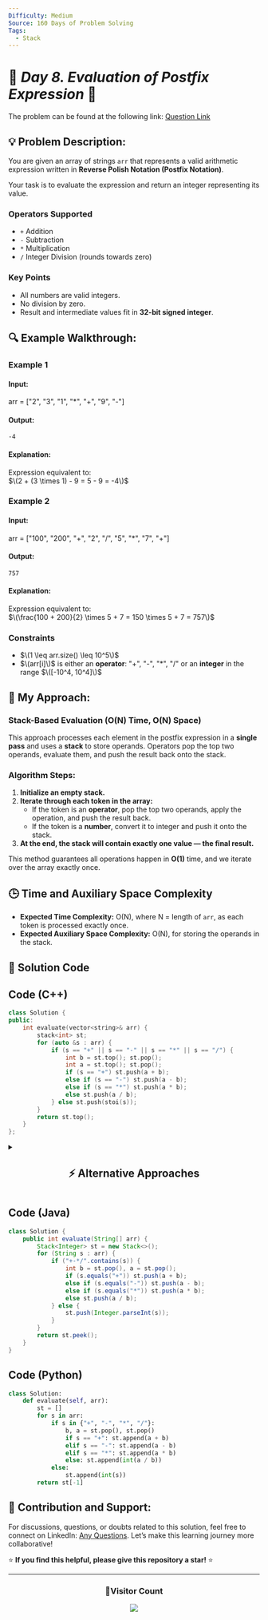 ```yaml
---
Difficulty: Medium  
Source: 160 Days of Problem Solving  
Tags:
  - Stack
---
```


# 🚀 _Day 8. Evaluation of Postfix Expression_ 🧠


The problem can be found at the following link: [Question Link](https://www.geeksforgeeks.org/batch/gfg-160-problems/track/stack-gfg-160/problem/evaluation-of-postfix-expression1735)  


## 💡 **Problem Description:**

You are given an array of strings `arr` that represents a valid arithmetic expression written in **Reverse Polish Notation (Postfix Notation)**.  

Your task is to evaluate the expression and return an integer representing its value.

### **Operators Supported**  
- `+` Addition  
- `-` Subtraction  
- `*` Multiplication  
- `/` Integer Division (rounds towards zero)

### **Key Points**  
- All numbers are valid integers.
- No division by zero.
- Result and intermediate values fit in **32-bit signed integer**.


## 🔍 **Example Walkthrough:**

### **Example 1**  

#### **Input:**  
arr = ["2", "3", "1", "*", "+", "9", "-"]  

#### **Output:**  
`-4`  

#### **Explanation:**  
Expression equivalent to:  
$\(2 + (3 \times 1) - 9 = 5 - 9 = -4\)$  



### **Example 2**  

#### **Input:**  
arr = ["100", "200", "+", "2", "/", "5", "*", "7", "+"]  

#### **Output:**  
`757`  

#### **Explanation:**  
Expression equivalent to:  
$\(\frac{100 + 200}{2} \times 5 + 7 = 150 \times 5 + 7 = 757\)$  



### **Constraints**  
- $\(1 \leq arr.size() \leq 10^5\)$  
- $\(arr[i]\)$ is either an **operator**: "+", "-", "*", "/" or an **integer** in the range $\([-10^4, 10^4]\)$


## 🎯 **My Approach:**

### **Stack-Based Evaluation (O(N) Time, O(N) Space)**

This approach processes each element in the postfix expression in a **single pass** and uses a **stack** to store operands. Operators pop the top two operands, evaluate them, and push the result back onto the stack.

### **Algorithm Steps:**  
1. **Initialize an empty stack.**  
2. **Iterate through each token in the array:**  
    - If the token is an **operator**, pop the top two operands, apply the operation, and push the result back.  
    - If the token is a **number**, convert it to integer and push it onto the stack.  
3. **At the end, the stack will contain exactly one value — the final result.**  

This method guarantees all operations happen in **O(1)** time, and we iterate over the array exactly once.  


## 🕒 **Time and Auxiliary Space Complexity** 

- **Expected Time Complexity:** O(N), where N = length of `arr`, as each token is processed exactly once.
- **Expected Auxiliary Space Complexity:** O(N), for storing the operands in the stack.

## 📝 **Solution Code**

## **Code (C++)**

```cpp
class Solution {
public:
    int evaluate(vector<string>& arr) {
        stack<int> st;
        for (auto &s : arr) {
            if (s == "+" || s == "-" || s == "*" || s == "/") {
                int b = st.top(); st.pop();
                int a = st.top(); st.pop();
                if (s == "+") st.push(a + b);
                else if (s == "-") st.push(a - b);
                else if (s == "*") st.push(a * b);
                else st.push(a / b);
            } else st.push(stoi(s));
        }
        return st.top();
    }
};
```


<details>
  <summary><h2 align="center">⚡ Alternative Approaches</h2></summary>


## **2️⃣ Using `vector<int>` as Stack (O(N) Time, O(N) Space)**

This approach **simulates a stack using a `vector<int>`**, treating the `back()` element as the top of the stack.  


```cpp
class Solution {
public:
    int evaluate(vector<string>& arr) {
        vector<int> st;
        for (const string& token : arr) {
            if (token == "+" || token == "-" || token == "*" || token == "/") {
                int b = st.back(); st.pop_back();
                int a = st.back(); st.pop_back();
                if (token == "+") st.push_back(a + b);
                else if (token == "-") st.push_back(a - b);
                else if (token == "*") st.push_back(a * b);
                else st.push_back(a / b);
            } else {
                st.push_back(stoi(token));
            }
        }
        return st.back();
    }
};
```

🔹 **Pros:** Avoids `stack<int>`, works similarly.  
🔹 **Cons:** Same time and space complexity.


## **3️⃣ Recursive Approach (O(N) Time, O(N) Space)**

This approach recursively processes tokens from **right to left**, mimicking evaluation directly from the postfix array itself. It’s more theoretical and educational than practical due to recursion overhead.

```cpp
class Solution {
    int idx;

    int eval(vector<string>& arr) {
        string token = arr[idx--];
        if (isdigit(token.back()) || (token.size() > 1 && isdigit(token[1]))) {
            return stoi(token);
        }
        int b = eval(arr);
        int a = eval(arr);
        if (token == "+") return a + b;
        if (token == "-") return a - b;
        if (token == "*") return a * b;
        return a / b;
    }

public:
    int evaluate(vector<string>& arr) {
        idx = arr.size() - 1;
        return eval(arr);
    }
};
```

🔹 **Pros:** Recursive parsing for educational purposes.  
🔹 **Cons:** Not suitable for large input due to stack overflow risk.


## **📊 Comparison of Approaches**

| **Approach**                  | ⏱️ **Time Complexity** | 🗂️ **Space Complexity** | ✅ **Pros**                 | ⚠️ **Cons**                  |
|-------------------------------|----------------------|------------------------|---------------------|--------------------|
| **Iterative Stack**             | 🟢 O(N)              | 🟢 O(N)                | Simple & optimal     | None                  |
| **Vector as Stack**             | 🟢 O(N)              | 🟢 O(N)                | Avoids `stack<int>`   | Same complexity      |
| **Recursive Parsing**           | 🟡 O(N)              | 🔴 O(N) (call stack)   | Educational          | Stack overflow risk |


## 💡 **Best Choice?**  

- ✅ **For competitive programming:** **Iterative Stack (`O(N)` Time, `O(N)` Space)**.  
- ✅ **For educational learning:** Recursive parsing is interesting to explore recursion-based parsing.

</details>


## **Code (Java)**

```java
class Solution {
    public int evaluate(String[] arr) {
        Stack<Integer> st = new Stack<>();
        for (String s : arr) {
            if ("+-*/".contains(s)) {
                int b = st.pop(), a = st.pop();
                if (s.equals("+")) st.push(a + b);
                else if (s.equals("-")) st.push(a - b);
                else if (s.equals("*")) st.push(a * b);
                else st.push(a / b);
            } else {
                st.push(Integer.parseInt(s));
            }
        }
        return st.peek();
    }
}
```


## **Code (Python)**

```python
class Solution:
    def evaluate(self, arr):
        st = []
        for s in arr:
            if s in {"+", "-", "*", "/"}:
                b, a = st.pop(), st.pop()
                if s == "+": st.append(a + b)
                elif s == "-": st.append(a - b)
                elif s == "*": st.append(a * b)
                else: st.append(int(a / b))
            else:
                st.append(int(s))
        return st[-1]
```

## 🎯 **Contribution and Support:**

For discussions, questions, or doubts related to this solution, feel free to connect on LinkedIn: [Any Questions](https://www.linkedin.com/in/het-patel-8b110525a/). Let’s make this learning journey more collaborative!  

⭐ **If you find this helpful, please give this repository a star!** ⭐  

--- 

<div align="center">
  <h3><b>📍Visitor Count</b></h3>
</div>

<p align="center">
  <img src="https://profile-counter.glitch.me/Hunterdii/count.svg" />
</p>
